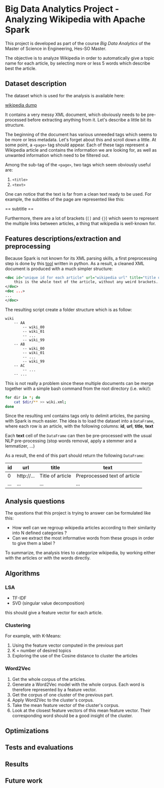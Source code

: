 # Big Data Analytics Project - Analyzing Wikipedia with Apache Spark

This project is developed as part of the course _Big Data Analytics_ of the
Master of Science in Engineering, Hes-SO Master.

The objective is to analyze Wikipedia in order to automatically give a topic
name for each article, by selecting more or less 5 words which describe best the
article.

## Dataset description

The dataset which is used for the analysis is available here:

[wikipedia dump](https://dumps.wikimedia.org/enwiki/latest/enwiki-latest-pages-articles.xml.bz2)

It contains a very messy XML document, which obviously needs to be pre-processed
before extracting anything from it. Let's describe a little bit its structure.

The beginning of the document has various unneeded tags which seems to be more
or less metadata. Let's forget about this and scroll down a little. At some point,
a `<page>` tag should appear. Each of these tags represent a Wikipedia article
and contains the information we are looking for, as well as unwanted information
which need to be filtered out.

Among the sub-tag of the `<page>`, two tags which seem obviously useful are:

1. `<title>`
2. `<text>`

One can notice that the text is far from a clean text ready to be used. For example,
the subtitles of the page are represented like this:

== subtitle ==

Furthermore, there are a lot of brackets (`[]` and `{}`) which seem to represent the
multiple links between articles, a thing that wikipedia is well-known for.

## Features descriptions/extraction and preprocessing

Because Spark is not known for its XML parsing skills, a first preprocessing step
is done by this [tool](https://github.com/attardi/wikiextractor) written in python. As a result, a cleaned XML document is produced with a much
simpler structure:

```xml
<doc id="unique id for each article" url="wikipedia url" title="title of the article">
    this is the whole text of the article, without any weird brackets...
</doc>
<doc ...>
...
</doc>
```

The resulting script create a folder structure which is as follow:

```
wiki
    -- AA
        -- wiki_00
        -- wiki_01
        -- ...
        -- wiki_99
    -- AB
        -- wiki_00
        -- wiki_01
        -- ...
        -- wiki_99
    -- AC
        -- ...
    -- ...
```

This is not really a problem since these multiple documents can be merge together
with a simple bash command from the root directory (i.e. wiki/):

```bash
for dir in *; do
    cat $dir/** >> wiki.xml;
done
```

Since the resulting xml contains tags only to delimit articles, the parsing with
Spark is much easier. The idea is to load the dataset into a `DataFrame`,
where each row is an article, with the following columns: **id**, **url**, **title**, **text**

Each **text** cell of the `DataFrame` can then be pre-processed with the
usual NLP pre-processing (stop words removal, apply a stemmer and a lemmatizer, ...)

As a result, the end of this part should return the following `DataFrame`:

| id  | url        | title            | text                         |
| --- | ---------- | ---------------- | ---------------------------- |
| 0   | http://... | Title of article | Preprocessed text of article |
| ... | ...        | ...              | ...                          |

## Analysis questions

The questions that this project is trying to answer can be formulated like this:

- How well can we regroup wikipedia articles according to their similarity into N defined categories ?
- Can we extract the most informative words from these groups in order to give them a label ?

To summarize, the analysis tries to categorize wikipedia, by working either with
the articles or with the words directly.

## Algorithms

### LSA

- TF-IDF
- SVD (singular value decomposition)

this should give a feature vector for each article.

### Clustering

For example, with K-Means:

1. Using the feature vector computed in the previous part
2. K = number of desired topics
3. Exploring the use of the Cosine distance to cluster the articles

### Word2Vec

1. Get the whole corpus of the articles.
2. Generate a Word2Vec model with the whole corpus. Each word is therefore represented by a feature vector.
3. Get the corpus of one cluster of the previous part.
4. Apply Word2Vec to the cluster's corpus.
5. Take the mean feature vector of the cluster's corpus.
6. Look at the closest feature vectors of this mean feature vector. Their corresponding
   word should be a good insight of the cluster.

## Optimizations

## Tests and evaluations

## Results

## Future work
